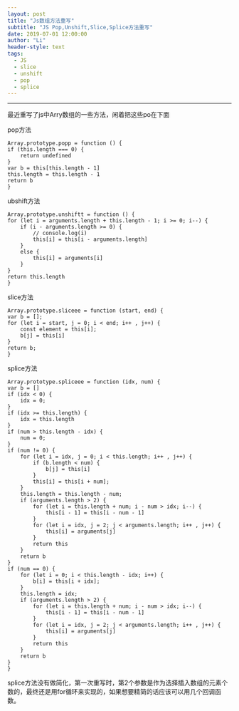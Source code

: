 ```yaml
---
layout: post
title: "Js数组方法重写"
subtitle: "JS Pop,Unshift,Slice,Splice方法重写"
date: 2019-07-01 12:00:00
author: "Li"
header-style: text
tags:
  - JS
  - slice
  - unshift
  - pop
  - splice
---
```



---

最近重写了js中Arry数组的一些方法，闲着把这些po在下面

pop方法

    Array.prototype.popp = function () {
    if (this.length === 0) {
        return undefined
    }
    var b = this[this.length - 1]
    this.length = this.length - 1
    return b
    }

ubshift方法

    Array.prototype.unshiftt = function () {
    for (let i = arguments.length + this.length - 1; i >= 0; i--) {
        if (i - arguments.length >= 0) {
            // console.log(i)
            this[i] = this[i - arguments.length]
        }
        else {
            this[i] = arguments[i]
        }
    }
    return this.length
    }

slice方法

    Array.prototype.sliceee = function (start, end) {
    var b = [];
    for (let i = start, j = 0; i < end; i++ , j++) {
        const element = this[i];
        b[j] = this[i]
    }
    return b;
    }

splice方法

    Array.prototype.spliceee = function (idx, num) {
    var b = []
    if (idx < 0) {
        idx = 0;
    }
    if (idx >= this.length) {
        idx = this.length
    }
    if (num > this.length - idx) {
        num = 0;
    }
    if (num != 0) {
        for (let i = idx, j = 0; i < this.length; i++ , j++) {
            if (b.length < num) {
                b[j] = this[i]
            }
            this[i] = this[i + num];
        }
        this.length = this.length - num;
        if (arguments.length > 2) {
            for (let i = this.length + num; i - num > idx; i--) {
                this[i - 1] = this[i - num - 1]
            }
            for (let i = idx, j = 2; j < arguments.length; i++ , j++) {
                this[i] = arguments[j]
            }
            return this
        }
        return b
    }
    if (num == 0) {
        for (let i = 0; i < this.length - idx; i++) {
            b[i] = this[i + idx];
        }
        this.length = idx;
        if (arguments.length > 2) {
            for (let i = this.length + num; i - num > idx; i--) {
                this[i - 1] = this[i - num - 1]
            }
            for (let i = idx, j = 2; j < arguments.length; i++ , j++) {
                this[i] = arguments[j]
            }
            return this
        }
        return b
    }
    }

splice方法没有做简化，第一次重写时，第2个参数是作为选择插入数组的元素个数的，最终还是用for循环来实现的，如果想要精简的话应该可以用几个回调函数。
